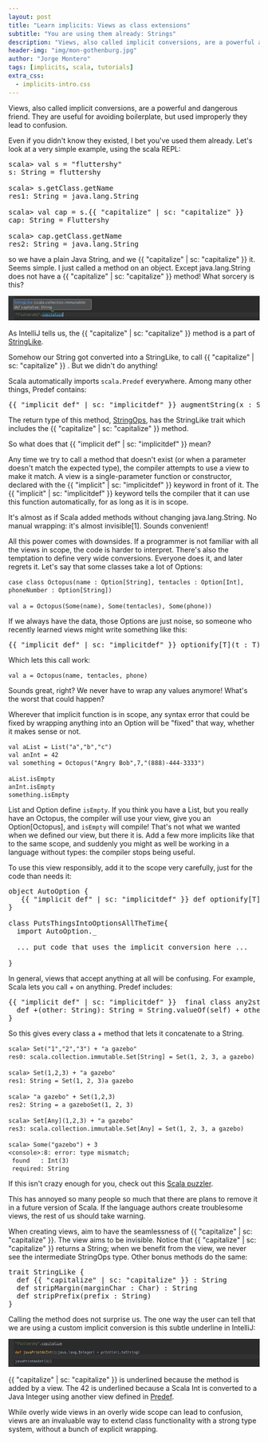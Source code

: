 ```yaml
---
layout: post
title: "Learn implicits: Views as class extensions"
subtitle: "You are using them already: Strings"
description: "Views, also called implicit conversions, are a powerful and dangerous friend. They are useful for avoiding boilerplate, but used improperly they lead to confusion."
header-img: "img/mon-gothenburg.jpg"
author: "Jorge Montero"
tags: [implicits, scala, tutorials]
extra_css:
  - implicits-intro.css
---
```


Views, also called implicit conversions, are a powerful and dangerous friend. 
They are useful for avoiding boilerplate, but used improperly they lead to confusion.

Even if you didn't know they existed, I bet you've used them already. Let's look at a very simple example, using the scala REPL:

<pre>
scala> val s = "fluttershy"
s: String = fluttershy

scala> s.getClass.getName
res1: String = java.lang.String

scala> val cap = s.{{ "capitalize" | sc: "capitalize" }}
cap: String = Fluttershy

scala> cap.getClass.getName
res2: String = java.lang.String
</pre>

<style scoped>
  .capitalize { color: #D907E8 }
  .implicitdef { color: #1AB955 }
</style>

so we have a plain Java String, and we {{ "capitalize" | sc: "capitalize" }}
 it. Seems simple. I just called a method on an object. 
Except java.lang.String does not have a {{ "capitalize" | sc: "capitalize" }}
 method! What sorcery is this?

![IntelliJ understands capitalize](/img/capitalize.png)

As IntelliJ tells us, the {{ "capitalize" | sc: "capitalize" }}
 method is a part of [StringLike](https://github.com/scala/scala/blob/6ca8847eb5891fa610136c2c041cbad1298fb89c/src/library/scala/collection/immutable/StringLike.scala#L141).

Somehow our String got converted into a StringLike, to call {{ "capitalize" | sc: "capitalize" }}
. But we didn't do anything!

Scala automatically imports `scala.Predef` everywhere. Among many other things, Predef contains:

<pre>
{{ "implicit def" | sc: "implicitdef" }} augmentString(x : String) : scala.collection.immutable.StringOps
</pre>

The return type of this method, [StringOps](https://github.com/scala/scala/blob/6ca8847eb5891fa610136c2c041cbad1298fb89c/src/library/scala/collection/immutable/StringOps.scala#L29),
has the StringLike trait which includes the {{ "capitalize" | sc: "capitalize" }}
 method.   

So what does that {{ "implicit def" | sc: "implicitdef" }} mean?

Any time we try to call a method that doesn't exist (or when a parameter doesn't match the expected type),
 the compiler attempts to use a view to make it match.
A view is a single-parameter function or constructor, declared with the {{ "implicit" | sc: "implicitdef" }} keyword in front of it. The  {{ "implicit" | sc: "implicitdef" }}  keyword tells the compiler
that it can use this function automatically, for as long as it is in scope.

It's almost as if Scala added methods without changing java.lang.String. No manual wrapping: it's almost invisible[1]. Sounds convenient!

All this power comes with downsides. If a programmer is not familiar with all the views in scope, the code is harder to interpret.
There's also the temptation to define very wide conversions. Everyone does it, and later regrets it.
Let's say that some classes take a lot of Options:

    case class Octopus(name : Option[String], tentacles : Option[Int], phoneNumber : Option[String])
    
    val a = Octopus(Some(name), Some(tentacles), Some(phone))

If we always have the data, those Options are just noise, so someone who recently learned views might write something like this:

<pre>
{{ "implicit def" | sc: "implicitdef" }} optionify[T](t : T):Option[T] = Option(t)
</pre>

Which lets this call work:

    val a = Octopus(name, tentacles, phone)

Sounds great, right? We never have to wrap any values anymore! What's the worst that could happen?

Wherever that implicit function is in scope, any syntax error that could be fixed by wrapping anything into an Option will be 
"fixed" that way, whether it makes sense or not.

    val aList = List("a","b","c")
    val anInt = 42
    val something = Octopus("Angry Bob",7,"(888)-444-3333")

    aList.isEmpty
    anInt.isEmpty
    something.isEmpty

List and Option define `isEmpty`. If you think you have a List, but you really have an Octopus, 
the compiler will use your view, give you an Option[Octopus], and `isEmpty` will compile! That's not what we wanted when we defined our view,
but there it is. Add a few more implicits like that to the same scope, and suddenly you might as well be working in a language without types:
 the compiler stops being useful.

To use this view responsibly,  add it to the scope very carefully, just for the
code than needs it:

<pre>
object AutoOption {
   {{ "implicit def" | sc: "implicitdef" }} def optionify[T](t:T):Option[T] = Option(t)
}

class PutsThingsIntoOptionsAllTheTime{
  import AutoOption._

  ... put code that uses the implicit conversion here ...

}
</pre>
    
In general, views that accept anything at all will be confusing. For example, Scala lets you call + on anything. Predef includes:

<pre>
{{ "implicit def" | sc: "implicitdef" }}  final class any2stringadd[A](private val self: A) extends AnyVal {
  def +(other: String): String = String.valueOf(self) + other
}
</pre>
  
 So this gives every class a + method that lets it concatenate to a String.

    scala> Set("1","2","3") + "a gazebo"
    res0: scala.collection.immutable.Set[String] = Set(1, 2, 3, a gazebo)

    scala> Set(1,2,3) + "a gazebo"
    res1: String = Set(1, 2, 3)a gazebo

    scala> "a gazebo" + Set(1,2,3)
    res2: String = a gazeboSet(1, 2, 3)

    scala> Set[Any](1,2,3) + "a gazebo"
    res3: scala.collection.immutable.Set[Any] = Set(1, 2, 3, a gazebo)

    scala> Some("gazebo") + 3
    <console>:8: error: type mismatch;
     found   : Int(3)
     required: String

If this isn't crazy enough for you, check out this [Scala puzzler](http://scalapuzzlers.com/#pzzlr-040).

This has annoyed so many people so much that there are plans to remove it in
a future version of Scala. If the language authors create troublesome views, the rest of us should take warning.

When creating views, aim to have the seamlessness of {{ "capitalize" | sc: "capitalize" }}. The view aims to be invisible. Notice that {{ "capitalize" | sc: "capitalize" }} returns a String; when we benefit from the view, we never see the intermediate StringOps type. Other bonus methods do the same:
 
<pre>
trait StringLike {
  def {{ "capitalize" | sc: "capitalize" }} : String
  def stripMargin(marginChar : Char) : String
  def stripPrefix(prefix : String)
}
</pre>  

Calling the method does not surprise us.
The one way the user can tell that we are using a custom implicit conversion is this subtle underline in IntelliJ:

![IntelliJ helps see implicits](/img/IntelliJUnderlinesImplicits.png)

 {{ "capitalize" | sc: "capitalize" }} is underlined because the method is added by a view.
The 42 is underlined because a Scala Int is converted to a Java Integer using another view defined in [Predef](https://github.com/scala/scala/blob/2.11.x/src/library/scala/Predef.scala#L353).

While overly wide views in an overly wide scope can lead to confusion,
views are an invaluable way to extend class functionality with a strong type system, without a bunch of explicit wrapping. 

